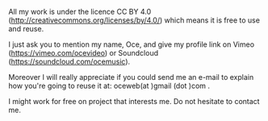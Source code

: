 All my work is under the licence CC BY 4.0 (http://creativecommons.org/licenses/by/4.0/) which means it is free to use and reuse.

I just ask you to mention my name, Oce, and give my profile link on Vimeo (https://vimeo.com/ocevideo) or Soundcloud (https://soundcloud.com/ocemusic).

Moreover I will really appreciate if you could send me an e-mail to explain how you're going to reuse it at: oceweb(at )gmail (dot )com .

I might work for free on project that interests me. Do not hesitate to contact me.
